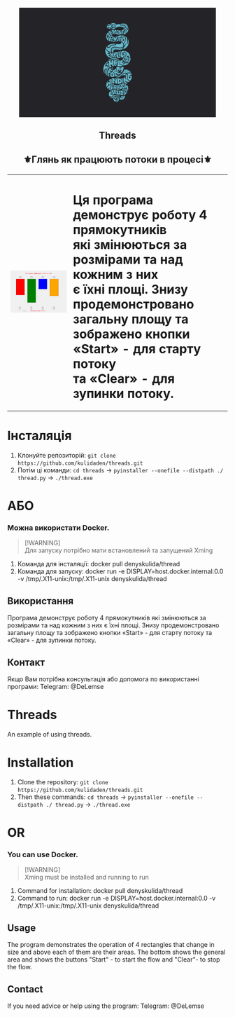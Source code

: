 <p align="center">
  <img width="450px" height='250px' src="./img/Threads.png" align="center" alt="Space Defenders" />
  <h2 align="center">Threads</h2>
</p>
<h2><p align="center">⚜️Глянь як працюють потоки в процесі⚜️</p></h2>
<table>
  <td>
    <img src="./img/thred.jpg" alt="Image";">
  </td>
  <td>
    <h1>Ця програма демонструє роботу 4 прямокутників <br>які змінюються за розмірами та над кожним з них <br>є їхні площі. Знизу продемонстровано загальну площу та <br>зображено кнопки «Start» - для старту потоку <br>та «Clear» - для зупинки потоку.</h1>
  </td>
</table>

# Інсталяція
1. Клонуйте репозиторій: `git clone https://github.com/kulidaden/threads.git`
2. Потім ці команди: `cd threads` -> `pyinstaller --onefile --distpath ./ thread.py` -> `./thread.exe`

# АБО 
### Можна використати Docker. 
> [!WARNING]\
>Для запуску потрібно мати встановлений та запущений Xming
1. Команда для інсталяції: docker pull denyskulida/thread
2. Команда для запуску: docker run -e DISPLAY=host.docker.internal:0.0 -v /tmp/.X11-unix:/tmp/.X11-unix denyskulida/thread

   
## Використання
Програма демонструє роботу 4 прямокутників які змінюються за розмірами та над кожним з них є їхні площі. Знизу продемонстровано загальну площу та зображено кнопки «Start» - для старту потоку та «Clear» - для зупинки потоку.

## Контакт
Якщо Вам потрібна консультація або допомога по використанні програми: Telegram: @DeLemse

# Threads
 An example of using threads.

# Installation
1. Clone the repository: `git clone https://github.com/kulidaden/threads.git`
2. Then these commands: `cd threads` -> `pyinstaller --onefile --distpath ./ thread.py` -> `./thread.exe`

# OR 
### You can use Docker. 
> [!WARNING]\
>Xming must be installed and running to run
1. Command for installation: docker pull denyskulida/thread
2. Command to run: docker run -e DISPLAY=host.docker.internal:0.0 -v /tmp/.X11-unix:/tmp/.X11-unix denyskulida/thread 
## Usage
The program demonstrates the operation of 4 rectangles that change in size and above each of them are their areas.  The bottom shows the general area and shows the buttons "Start" - to start the flow and "Clear"- to stop the flow.

## Contact
If you need advice or help using the program: Telegram: @DeLemse

